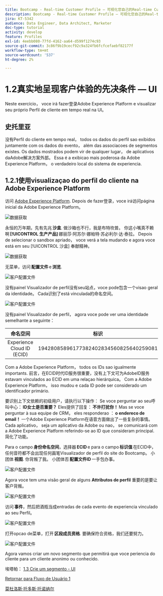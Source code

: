```yaml
---
title: Bootcamp - Real-time Customer Profile — 可视化您自己的Real-time Customer Profile - UI — 巴西
description: Bootcamp - Real-time Customer Profile — 可视化您自己的Real-time Customer Profile - UI — 巴西
jira: KT-5342
audience: Data Engineer, Data Architect, Marketer
doc-type: tutorial
activity: develop
feature: Profiles
exl-id: 4eebb080-77fd-4162-aa64-d599f1274c93
source-git-commit: 3c86f9b19cecf92c9a324fb6fcfcefaebf82177f
workflow-type: tm+mt
source-wordcount: '537'
ht-degree: 2%

---
```


# 1.2真实地呈现客户体验的先决条件 — UI

Neste exercício， voce irá fazer登录Adobe Experience Platform e visualizar seu próprio Perfil de cliente em tempo real na UI。

## 史托里亚

没有Perfil do cliente em tempo real， todos os dados do perfil sao exibidos juntamente com os dados do evento， além das associacoes de segmentos existes. Os dados mostrados podem vir de qualquer lugar， de aplicativos daAdobe解决方案外部。 Essa é a exibicao mais poderosa da Adobe Experience Platform， o verdadeiro local do sistema de experiencia.

## 1.2.1使用visualizaçao do perfil do cliente na Adobe Experience Platform

访问 [Adobe Experience Platform](https://experience.adobe.com/platform). Depois de fazer登录，voce irá访问página inicial da Adobe Experience Platform。

![数据获取](./images/home.png)

永恒的万年期，先有先兆 **沙盒**. 做沙箱也不行，我是布特坎普。 你这小嘴真不赖啊 **[!UICONTROL 生产产品]** 娜丽莎·阿苏尔·娜帕特·苏必利尔·达·泰拉。 Depois de selecionar o sandbox apriado， voce verá a tela mudando e agora voce está em seu [!UICONTROL 沙盒] 奉献精神。

![数据获取](./images/sb1.png)

无菜单，访问 **配置文件** e **浏览**.

![客户配置文件](./images/homemenu.png)

没有painel Visualizador de perfil没有seu站点，voce pode包含一个visao geral da identidade。 Cada识别了está vinculada的命名空间。

![客户配置文件](./images/identities.png)

没有painel Visualizador de perfil， agora voce pode ver uma identidade semelhante a seguinte：

| 命名空间 | 标识 |
|:-------------:| :---------------:|
| Experience Cloud ID (ECID) | 19428085896177382402834560825640259081 |

Com a Adobe Experience Platform， todos os IDs sao igualmente importants. 前言，在ECID时代ID服务很重要，没有上下文可为AdobeID服务estavam vinculados ao ECID em uma relaçao hierárquica。 Com a Adobe Experience Platform， isso mudou e cada ID pode ser considerado um identificador primário.

要识别上下文依赖的初级用户，请执行以下操作： Se voce perguntar ao seu呼叫中心： **ID女士是否重要？** Eles提供了回复： **不许打扰你！** Mas se voce perguntar à sua equipe de CRM， eles responderao ： **o endereco de email！** 一个Adobe Experience Platform在语音方面做出了一些复杂的事情。 Cada aplicativo， seja um aplicativo da Adobe ou nao， se comunicará com a Adobe Experience Platform referindo-se ao ID que consideram principal. 简化了功能。

Para o campo **身份命名空间**，选择器 **ECID** e para o campo **标识值** 在ECID中，任何音符都不会出现任何画笔Visualizador de perfil do site do Bootcamp。 小团体 **视图**. 你背叛了我。 小团体否 **配置文件ID** 一手包办事。

![客户配置文件](./images/popupecid.png)

Agora voce tem uma visão geral de alguns **Attributos de perfil** 重要的是要让客户背叛。

![客户配置文件](./images/profile.png)

访问 **事件**，然后把酒瓶当成entradas de cada evento de experiencia vinculado ao seu Perfil。

![客户配置文件](./images/profileee.png)

打开opcao de菜单，打开 **区段成员资格**. 要确保符合资格，我们还要努力。

![客户配置文件](./images/profileseg.png)

Agora vamos criar um novo segmento que permitirá que voce periencia do cliente para um cliente anonimo ou conhecido.

埃塔帕： [1.3 Crie um segmento - UI](./ex3.md)

[Retornar para Fluxo de Usuário 1](./uc1.md)

[莫杜洛斯·托多斯·托诺纳尔](../../overview.md)
